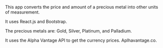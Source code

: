 This app converts the price and amount of a precious metal into other units of measurement.

It uses React.js and Bootstrap.

The precious metals are: Gold, Silver, Platinum, and Palladium.

It uses the Alpha Vantage API to get the currency prices. Aplhavantage.co.
